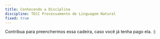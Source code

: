 ```yaml
---
title: Conhecendo a Disciplina
discipline: TECC Processamento de Linguagem Natural
fixed: true
---
```


Contribua para preenchermos essa cadeira, caso você já tenha pago ela. :)